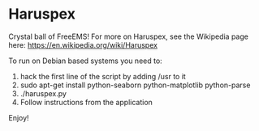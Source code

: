 # Haruspex

Crystal ball of FreeEMS! For more on Haruspex, see the Wikipedia page here: https://en.wikipedia.org/wiki/Haruspex

To run on Debian based systems you need to:

1. hack the first line of the script by adding /usr to it
2. sudo apt-get install python-seaborn python-matplotlib python-parse
3. ./haruspex.py
4. Follow instructions from the application

Enjoy!
